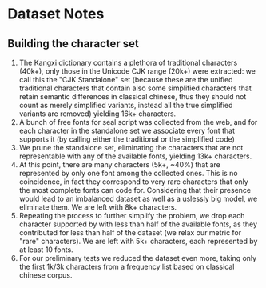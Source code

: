 # Dataset Notes

## Building the character set

1. The Kangxi dictionary contains a plethora of traditional characters (40k+), only those in the Unicode CJK range (20k+) were extracted: we call this the "CJK Standalone" set (because these are the unified traditional characters that contain also some simplified characters that retain semantic differences in classical chinese, thus they should not count as merely simplified variants, instead all the true simplified variants are removed) yielding 16k+ characters.
2. A bunch of free fonts for seal script was collected from the web, and for each character in the standalone set we associate every font that supports it (by calling either the traditional or the simplified code)
3. We prune the standalone set, eliminating the characters that are not representable with any of the available fonts, yielding 13k+ characters.
4. At this point, there are many characters (5k+, ~40%) that are represented by only one font among the collected ones. This is no coincidence, in fact they correspond to very rare characters that only the most complete fonts can code for. Considering that their presence would lead to an imbalanced dataset as well as a uslessly big model, we eliminate them. We are left with 8k+ characters.
5. Repeating the process to further simplify the problem, we drop each character supported by with less than half of the available fonts, as they contributed for less than half of the dataset (we relax our metric for "rare" characters). We are left with 5k+ characters, each represented by at least 10 fonts.
6. For our preliminary tests we reduced the dataset even more, taking only the first 1k/3k characters from a frequency list based on classical chinese corpus.